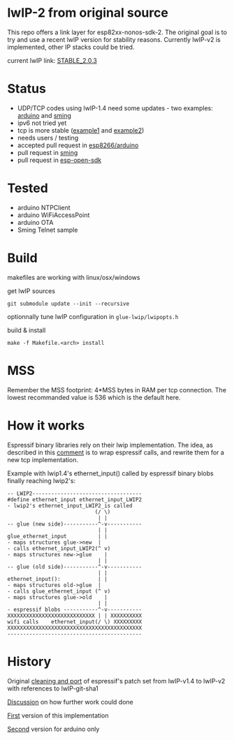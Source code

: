 
# lwIP-2 from original source

This repo offers a link layer for esp82xx-nonos-sdk-2.
The original goal is to try and use a recent lwIP version for stability reasons.
Currently lwIP-v2 is implemented, other IP stacks could be tried.

current lwIP link: [STABLE_2.0.3](http://git.savannah.nongnu.org/cgit/lwip.git/tree/?h=STABLE-2_0_3_RELEASE)

# Status

* UDP/TCP codes using lwIP-1.4 need some updates - two examples: [arduino](https://github.com/esp8266/Arduino/pull/3129) and [sming](https://github.com/SmingHub/Sming/pull/1147)
* ipv6 not tried yet
* tcp is more stable ([example1](https://github.com/esp8266/Arduino/issues/3075) and [example2](https://github.com/esp8266/Arduino/issues/2925))
* needs users / testing
* accepted pull request in [esp8266/arduino](https://github.com/esp8266/Arduino/pull/3783)
* pull request in [sming](https://github.com/SmingHub/Sming/pull/1147)
* pull request in [esp-open-sdk](https://github.com/pfalcon/esp-open-sdk/pull/271)

# Tested

* arduino NTPClient
* arduino WiFiAccessPoint
* arduino OTA
* Sming Telnet sample

# Build

makefiles are working with linux/osx/windows

get lwIP sources
```
git submodule update --init --recursive
```

optionnally tune lwIP configuration in `glue-lwip/lwipopts.h`

build & install
```
make -f Makefile.<arch> install
```

# MSS

Remember the MSS footprint: 4\*MSS bytes in RAM per tcp connection.
The lowest recommanded value is 536 which is the default here.

# How it works

Espressif binary libraries rely on their lwip implementation. The idea, as
described in this [comment](https://github.com/kadamski/esp-lwip/issues/8)
is to wrap espressif calls, and rewrite them for a new tcp implementation.

Example with lwip1.4's ethernet_input() called by espressif binary blobs
finally reaching lwip2's:

```
-- LWIP2-----------------------------------
#define ethernet_input ethernet_input_LWIP2
- lwip2's ethernet_input_LWIP2_is called
                            (/ \)
                             | |
-- glue (new side)-----------^-v-----------
                             | |
glue_ethernet_input          | |
- maps structures glue->new  |
- calls ethernet_input_LWIP2(^ v)
- maps structures new->glue    |
                             | |
-- glue (old side)-----------^-v-----------
                             | |
ethernet_input():            | |
- maps structures old->glue  | 
- calls glue_ethernet_input (^ v)
- maps structures glue->old    |
                             | |
- espressif blobs -----------^-v-----------
XXXXXXXXXXXXXXXXXXXXXXXXXXXX | | XXXXXXXXXX
wifi calls    ethernet_input(/ \) XXXXXXXXX
XXXXXXXXXXXXXXXXXXXXXXXXXXXXXXXXXXXXXXXXXXX
-------------------------------------------
```

# History

Original [cleaning and port](https://github.com/nekromant/esp8266-frankenstein/tree/master/src/contrib/lwipupdate) of espressif's patch set from lwIP-v1.4 to lwIP-v2 with references to lwIP-git-sha1

[Discussion](https://github.com/kadamski/esp-lwip/issues/8) on how further work could done

[First](https://github.com/d-a-v/esp8266-phy) version of this implementation

[Second](https://github.com/esp8266/Arduino/pull/3206) version for arduino only
